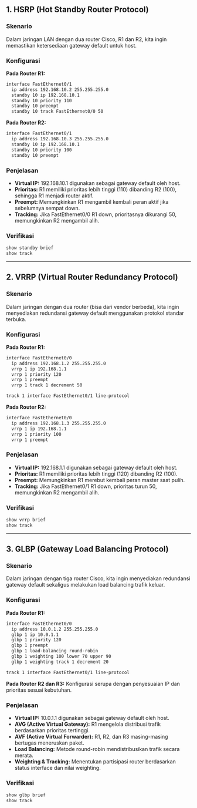 ## 1. HSRP (Hot Standby Router Protocol)

### Skenario

Dalam jaringan LAN dengan dua router Cisco, R1 dan R2, kita ingin memastikan ketersediaan gateway default untuk host.

### Konfigurasi

**Pada Router R1:**

```bash
interface FastEthernet0/1
  ip address 192.168.10.2 255.255.255.0
  standby 10 ip 192.168.10.1
  standby 10 priority 110
  standby 10 preempt
  standby 10 track FastEthernet0/0 50
```

**Pada Router R2:**

```bash
interface FastEthernet0/1
  ip address 192.168.10.3 255.255.255.0
  standby 10 ip 192.168.10.1
  standby 10 priority 100
  standby 10 preempt
```

### Penjelasan

* **Virtual IP:** 192.168.10.1 digunakan sebagai gateway default oleh host.
* **Prioritas:** R1 memiliki prioritas lebih tinggi (110) dibanding R2 (100), sehingga R1 menjadi router aktif.
* **Preempt:** Memungkinkan R1 mengambil kembali peran aktif jika sebelumnya sempat down.
* **Tracking:** Jika FastEthernet0/0 R1 down, prioritasnya dikurangi 50, memungkinkan R2 mengambil alih.

### Verifikasi

```bash
show standby brief
show track
```

---

## 2. VRRP (Virtual Router Redundancy Protocol)

### Skenario

Dalam jaringan dengan dua router (bisa dari vendor berbeda), kita ingin menyediakan redundansi gateway default menggunakan protokol standar terbuka.

### Konfigurasi

**Pada Router R1:**

```bash
interface FastEthernet0/0
  ip address 192.168.1.2 255.255.255.0
  vrrp 1 ip 192.168.1.1
  vrrp 1 priority 120
  vrrp 1 preempt
  vrrp 1 track 1 decrement 50

track 1 interface FastEthernet0/1 line-protocol
```

**Pada Router R2:**

```bash
interface FastEthernet0/0
  ip address 192.168.1.3 255.255.255.0
  vrrp 1 ip 192.168.1.1
  vrrp 1 priority 100
  vrrp 1 preempt
```

### Penjelasan

* **Virtual IP:** 192.168.1.1 digunakan sebagai gateway default oleh host.
* **Prioritas:** R1 memiliki prioritas lebih tinggi (120) dibanding R2 (100).
* **Preempt:** Memungkinkan R1 merebut kembali peran master saat pulih.
* **Tracking:** Jika FastEthernet0/1 R1 down, prioritas turun 50, memungkinkan R2 mengambil alih.

### Verifikasi

```bash
show vrrp brief
show track
```

---

## 3. GLBP (Gateway Load Balancing Protocol)

### Skenario

Dalam jaringan dengan tiga router Cisco, kita ingin menyediakan redundansi gateway default sekaligus melakukan load balancing trafik keluar.

### Konfigurasi

**Pada Router R1:**

```bash
interface FastEthernet0/0
  ip address 10.0.1.2 255.255.255.0
  glbp 1 ip 10.0.1.1
  glbp 1 priority 120
  glbp 1 preempt
  glbp 1 load-balancing round-robin
  glbp 1 weighting 100 lower 70 upper 90
  glbp 1 weighting track 1 decrement 20

track 1 interface FastEthernet0/1 line-protocol
```

**Pada Router R2 dan R3:**
Konfigurasi serupa dengan penyesuaian IP dan prioritas sesuai kebutuhan.

### Penjelasan

* **Virtual IP:** 10.0.1.1 digunakan sebagai gateway default oleh host.
* **AVG (Active Virtual Gateway):** R1 mengelola distribusi trafik berdasarkan prioritas tertinggi.
* **AVF (Active Virtual Forwarder):** R1, R2, dan R3 masing-masing bertugas meneruskan paket.
* **Load Balancing:** Metode round-robin mendistribusikan trafik secara merata.
* **Weighting & Tracking:** Menentukan partisipasi router berdasarkan status interface dan nilai weighting.

### Verifikasi

```bash
show glbp brief
show track
```
